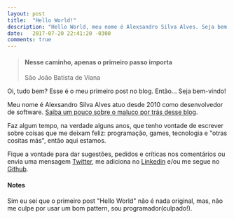 ```yaml
---
layout: post
title:  "Hello World!"
description: "Hello World, meu nome é Alexsandro Silva Alves. Seja bem vindo ao meu blog!"
date:   2017-07-20 22:41:20 -0300
comments: true
---
```



> #### Nesse caminho, apenas o primeiro passo importa
> São João Batista de Viana

Oi, tudo bem? Esse é o meu primeiro post no blog. Então... Seja bem-vindo!

Meu nome é Alexsandro Silva Alves atuo desde 2010 como desenvolvedor de software. [Saiba um pouco sobre o maluco por trás desse blog](/about).

Faz algum tempo, na verdade alguns anos, que tenho vontade de escrever sobre coisas que me deixam feliz: programação, games, tecnologia e "otras cositas más", então aqui estamos.

Fique a vontade para dar sugestões, pedidos e críticas nos comentários ou envia uma mensagem [Twitter](https://twitter.com/{{site.twitter_username}}), me adiciona no [Linkedin](https://www.linkedin.com/in/{{site.linkedin_username}}/) e/ou me segue no [Github](https://github.com/{{site.github_username}}/).

#### Notes
Sim eu sei que o primeiro post "Hello World" não é nada original, mas, não me culpe por usar um bom pattern, sou programador(culpado!).